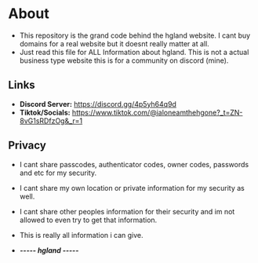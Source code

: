 # About
- This repository is the grand code behind the hgland website. I cant buy domains for a real website but it doesnt really matter at all.
- Just read this file for ALL Information about hgland. This is not a actual business type website this is for a community on discord (mine).

## Links
- **Discord Server:** https://discord.gg/4p5yh64q9d
- **Tiktok/Socials:** https://www.tiktok.com/@ialoneamthehgone?_t=ZN-8vG1sRDfzOg&_r=1

## Privacy
- I cant share passcodes, authenticator codes, owner codes, passwords and etc for my security.
- I cant share my own location or private information for my security as well.
- I cant share other peoples information for their security and im not allowed to even try to get that information.

- This is really all information i can give.
 
- ***----- hgland -----***

